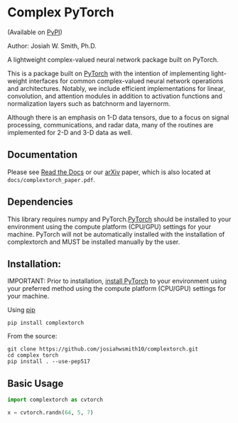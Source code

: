 # Complex PyTorch
(Available on [PyPI](https://pypi.org/project/complextorch/))

Author: Josiah W. Smith, Ph.D.

A lightweight complex-valued neural network package built on PyTorch.

This is a package built on [PyTorch](https://pytorch.org/) with the intention of implementing light-weight interfaces for common complex-valued neural network operations and architectures. 
Notably, we include efficient implementations for linear, convolution, and attention modules in addition to activation functions and normalization layers such as batchnorm and layernorm.

Although there is an emphasis on 1-D data tensors, due to a focus on signal processing, communications, and radar data, many of the routines are implemented for 2-D and 3-D data as well.

## Documentation

Please see [Read the Docs](https://complextorch.readthedocs.io/en/latest/index.html) or our [arXiv](https://github.com/josiahwsmith10/complextorch) paper, which is also located at ```docs/complextorch_paper.pdf```.

## Dependencies

This library requires numpy and PyTorch.[PyTorch](https://pytorch.org/get-started/locally/) should be installed to your environment using the compute platform (CPU/GPU) settings for your machine. PyTorch will not be automatically installed with the installation of complextorch and MUST be installed manually by the user.

## Installation:

IMPORTANT:
Prior to installation, [install PyTorch](https://pytorch.org/get-started/locally/) to your environment using your preferred method using the compute platform (CPU/GPU) settings for your machine.

Using [pip](https://pypi.org/project/complextorch/)

```
pip install complextorch
```
From the source:
```
git clone https://github.com/josiahwsmith10/complextorch.git
cd complex torch
pip install . --use-pep517
```

## Basic Usage

``` python
import complextorch as cvtorch

x = cvtorch.randn(64, 5, 7)
```
